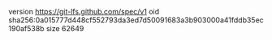 version https://git-lfs.github.com/spec/v1
oid sha256:0a015777d448cf552793da3ed7d50091683a3b903000a41fddb35ec190af538b
size 62649
